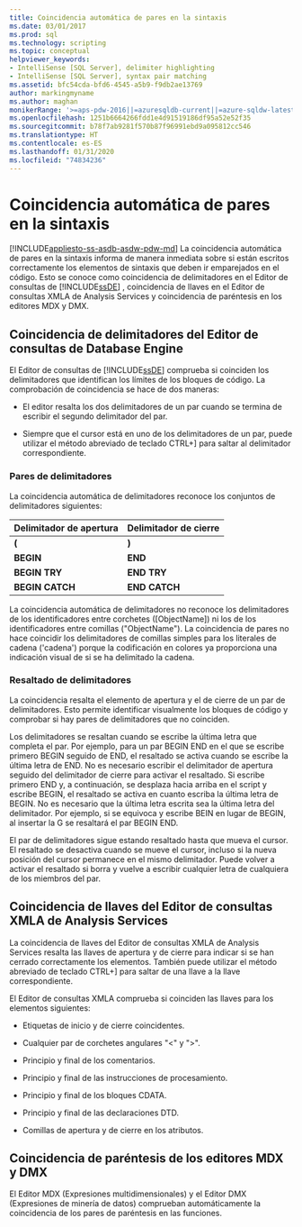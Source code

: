 ```yaml
---
title: Coincidencia automática de pares en la sintaxis
ms.date: 03/01/2017
ms.prod: sql
ms.technology: scripting
ms.topic: conceptual
helpviewer_keywords:
- IntelliSense [SQL Server], delimiter highlighting
- IntelliSense [SQL Server], syntax pair matching
ms.assetid: bfc54cda-bfd6-4545-a5b9-f9db2ae13769
author: markingmyname
ms.author: maghan
monikerRange: '>=aps-pdw-2016||=azuresqldb-current||=azure-sqldw-latest||>=sql-server-2016||=sqlallproducts-allversions||>=sql-server-linux-2017||=azuresqldb-mi-current'
ms.openlocfilehash: 1251b6664266fdd1e4d91519186df95a52e52f35
ms.sourcegitcommit: b78f7ab9281f570b87f96991ebd9a095812cc546
ms.translationtype: HT
ms.contentlocale: es-ES
ms.lasthandoff: 01/31/2020
ms.locfileid: "74834236"
---
```

# <a name="automatic-matching-of-syntax-pairs"></a>Coincidencia automática de pares en la sintaxis
[!INCLUDE[appliesto-ss-asdb-asdw-pdw-md](../../includes/appliesto-ss-asdb-asdw-pdw-md.md)]
  La coincidencia automática de pares en la sintaxis informa de manera inmediata sobre si están escritos correctamente los elementos de sintaxis que deben ir emparejados en el código. Esto se conoce como coincidencia de delimitadores en el Editor de consultas de [!INCLUDE[ssDE](../../includes/ssde-md.md)] , coincidencia de llaves en el Editor de consultas XMLA de Analysis Services y coincidencia de paréntesis en los editores MDX y DMX.  
  
## <a name="database-engine-query-editor-delimiter-matching"></a>Coincidencia de delimitadores del Editor de consultas de Database Engine  
 El Editor de consultas de [!INCLUDE[ssDE](../../includes/ssde-md.md)] comprueba si coinciden los delimitadores que identifican los límites de los bloques de código. La comprobación de coincidencia se hace de dos maneras:  
  
-   El editor resalta los dos delimitadores de un par cuando se termina de escribir el segundo delimitador del par.  
  
-   Siempre que el cursor está en uno de los delimitadores de un par, puede utilizar el método abreviado de teclado CTRL+] para saltar al delimitador correspondiente.  
  
### <a name="delimiter-pairs"></a>Pares de delimitadores  
 La coincidencia automática de delimitadores reconoce los conjuntos de delimitadores siguientes:  
  
|Delimitador de apertura|Delimitador de cierre|  
|--------------------|-----------------------|  
|**(**|**)**|  
|**BEGIN**|**END**|  
|**BEGIN TRY**|**END TRY**|  
|**BEGIN CATCH**|**END CATCH**|  
  
 La coincidencia automática de delimitadores no reconoce los delimitadores de los identificadores entre corchetes ([ObjectName]) ni los de los identificadores entre comillas ("ObjectName"). La coincidencia de pares no hace coincidir los delimitadores de comillas simples para los literales de cadena ('cadena') porque la codificación en colores ya proporciona una indicación visual de si se ha delimitado la cadena.  
  
### <a name="delimiter-highlighting"></a>Resaltado de delimitadores  
 La coincidencia resalta el elemento de apertura y el de cierre de un par de delimitadores. Esto permite identificar visualmente los bloques de código y comprobar si hay pares de delimitadores que no coinciden.  
  
 Los delimitadores se resaltan cuando se escribe la última letra que completa el par. Por ejemplo, para un par BEGIN END en el que se escribe primero BEGIN seguido de END, el resaltado se activa cuando se escribe la última letra de END. No es necesario escribir el delimitador de apertura seguido del delimitador de cierre para activar el resaltado. Si escribe primero END y, a continuación, se desplaza hacia arriba en el script y escribe BEGIN, el resaltado se activa en cuanto escriba la última letra de BEGIN. No es necesario que la última letra escrita sea la última letra del delimitador. Por ejemplo, si se equivoca y escribe BEIN en lugar de BEGIN, al insertar la G se resaltará el par BEGIN END.  
  
 El par de delimitadores sigue estando resaltado hasta que mueva el cursor. El resaltado se desactiva cuando se mueve el cursor, incluso si la nueva posición del cursor permanece en el mismo delimitador. Puede volver a activar el resaltado si borra y vuelve a escribir cualquier letra de cualquiera de los miembros del par.  
  
## <a name="analysis-services-xmla-query-editor-brace-matching"></a>Coincidencia de llaves del Editor de consultas XMLA de Analysis Services  
 La coincidencia de llaves del Editor de consultas XMLA de Analysis Services resalta las llaves de apertura y de cierre para indicar si se han cerrado correctamente los elementos. También puede utilizar el método abreviado de teclado CTRL+] para saltar de una llave a la llave correspondiente.  
  
 El Editor de consultas XMLA comprueba si coinciden las llaves para los elementos siguientes:  
  
-   Etiquetas de inicio y de cierre coincidentes.  
  
-   Cualquier par de corchetes angulares "\<" y ">".  
  
-   Principio y final de los comentarios.  
  
-   Principio y final de las instrucciones de procesamiento.  
  
-   Principio y final de los bloques CDATA.  
  
-   Principio y final de las declaraciones DTD.  
  
-   Comillas de apertura y de cierre en los atributos.  
  
## <a name="mdx-and-dmx-editor-parenthesis-matching"></a>Coincidencia de paréntesis de los editores MDX y DMX  
 El Editor MDX (Expresiones multidimensionales) y el Editor DMX (Expresiones de minería de datos) comprueban automáticamente la coincidencia de los pares de paréntesis en las funciones.

